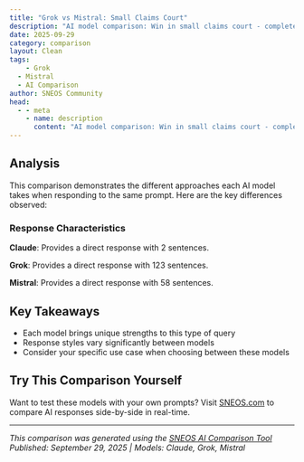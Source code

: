 ```yaml
---
title: "Grok vs Mistral: Small Claims Court"
description: "AI model comparison: Win in small claims court - complete strategy guide..."
date: 2025-09-29
category: comparison
layout: Clean
tags:
    - Grok
  - Mistral
  - AI Comparison
author: SNEOS Community
head:
  - - meta
    - name: description
      content: "AI model comparison: Win in small claims court - complete strategy guide..."
---
```


<ChatComparison
  title="Claude vs Grok vs Mistral: Small Claims Court"
  prompt="Win in small claims court - complete strategy guide"
  :responses='{
    "Grok": "Winning a case in small claims court requires careful preparation, a clear understanding of the legal process, and effective presentation of your case. Small claims court is designed to handle disputes over relatively small amounts of money (the limit varies by state or jurisdiction, often between $2,500 and $25,000) in a simplified, less formal setting. Below is a comprehensive strategy guide to help you win in small claims court:\n\n---\n\n### **1. Understand the Basics of Small Claims Court**\n- **Jurisdiction and Limits**: Confirm that your case falls within the monetary and jurisdictional limits of small claims court in your area. Each state or local court has specific rules regarding the maximum claim amount and the types of cases allowed (e.g., unpaid debts, property damage, breach of contract).\n- **No Lawyers (Usually)**: In many jurisdictions, lawyers are not allowed to represent parties in small claims court, though you can consult one for advice. The process is designed for self-representation (pro se).\n- **Informal Process**: The judge typically prioritizes fairness over strict legal technicalities, but you still need to present a logical and compelling case.\n\n---\n\n### **2. Determine If You Have a Valid Case**\nBefore filing, ensure your claim is legitimate and winnable:\n- **Legal Basis**: Identify the legal reason for your claim (e.g., breach of contract, negligence, unpaid debt, property damage). Make sure you can prove the defendant owes you money or compensation.\n- **Statute of Limitations**: Check the time limit for filing your claim. If the statute of limitations has expired, you cannot sue. This varies by state and type of claim (e.g., 2-6 years for most contracts or personal injury).\n- **Evidence**: Assess whether you have sufficient evidence to support your claim (e.g., contracts, receipts, photos, emails, witness statements).\n- **Cost-Benefit Analysis**: Consider whether the time, effort, and filing fees are worth the potential award. Even if you win, collecting the judgment can be challenging.\n\n---\n\n### **3. Attempt to Resolve the Dispute Out of Court**\nMost courts encourage or require attempts at resolution before filing:\n- **Negotiate**: Contact the other party and try to settle the issue amicably. Offer a compromise if necessary.\n- **Mediation**: Some courts offer or mandate mediation before a hearing. This can save time and stress.\n- **Demand Letter**: Send a formal, written demand for payment or resolution, stating the facts, what you\u2019re owed, and a deadline for response. Keep a copy and send it via certified mail for proof of delivery. This letter can also serve as evidence of your attempt to settle.\n\nIf resolution fails, proceed to filing your claim.\n\n---\n\n### **4. File Your Claim Properly**\n- **Choose the Right Court**: File in the jurisdiction where the defendant lives, where the incident occurred, or as specified by your local rules.\n- **Complete the Paperwork**: Obtain the small claims form from the court (often online) and fill it out accurately. Include:\n  - Your name and contact information.\n  - The defendant\u2019s name and address (ensure it\u2019s correct for service of process).\n  - A clear, concise statement of the claim (what happened, why the defendant owes you money, and the amount you\u2019re seeking).\n- **Pay the Filing Fee**: Fees vary by court (typically $30\u2013$100) and may be recoverable if you win.\n- **Serve the Defendant**: Arrange for the defendant to be formally notified of the lawsuit (\u201Cservice of process\u201D). Follow local rules\u2014options may include hiring a process server, using a sheriff, or sending via certified mail. Keep proof of service.\n- **Keep Copies**: Retain copies of all documents for your records and for court.\n\n---\n\n### **5. Prepare Your Case Thoroughly**\nPreparation is key to winning. The judge will decide based on the evidence and arguments you present.\n- **Organize Your Evidence**:\n  - **Documents**: Gather contracts, receipts, invoices, emails, text messages, or any written proof of the agreement or incident.\n  - **Photos/Videos**: If the case involves property damage, take clear photos or videos as evidence.\n  - **Witnesses**: Identify people who can support your version of events. Confirm they\u2019re willing to testify and are available for the hearing date. Some courts allow written statements or affidavits if a witness can\u2019t attend.\n  - **Timeline**: Create a clear, chronological summary of events to help explain your story logically.\n- **Calculate Damages**: Be precise about the amount you\u2019re claiming. Include only what you can prove (e.g., actual costs, lost income, or repair estimates). Avoid inflating your claim, as it can undermine your credibility.\n- **Practice Your Presentation**: Prepare a short, clear explanation of your case (2-5 minutes). Focus on the key facts, avoid emotional outbursts, and anticipate questions from the judge or the defendant.\n- **Research the Law**: While small claims court is less formal, understanding basic legal principles (e.g., contract law or negligence) can strengthen your argument. Use free online resources or consult a legal aid organization if needed.\n- **Prepare for Counterclaims**: If the defendant files a counterclaim (a claim against you), gather evidence to refute it.\n\n---\n\n### **6. Understand Court Procedures**\n- **Review Local Rules**: Check your court\u2019s specific rules and procedures (e.g., time limits, evidence submission, dress code). Many courts provide a handbook or online guide.\n- **Attend a Court Session (if possible)**: Observe a small claims hearing to familiarize yourself with the process and the judge\u2019s style.\n- **Know the Hearing Date**: Arrive early on the day of your hearing. If you can\u2019t attend, request a postponement in advance (if allowed).\n\n---\n\n### **7. Present Your Case Effectively in Court**\nYour performance in court can make or break your case. Follow these tips to present yourself as credible and persuasive:\n- **Dress Professionally**: Wear business attire to show respect for the court.\n- **Be Polite and Respectful**: Address the judge as \u201CYour Honor\u201D and avoid interrupting the defendant or judge. Stay calm, even if the other party is hostile.\n- **Stick to the Facts**: Present your case clearly and concisely. Use your timeline and evidence to support your story. Avoid irrelevant details or personal attacks.\n- **Bring Organized Evidence**: Have all documents, photos, and other materials neatly organized and ready to hand to the judge (bring multiple copies if required).\n- **Call Witnesses (if applicable)**: Ensure your witnesses are prepared to testify briefly and truthfully.\n- **Answer Questions Honestly**: The judge may ask questions to clarify details. If you don\u2019t know an answer, admit it rather than guessing.\n- **Respond to the Defendant**: Listen to the other party\u2019s arguments and be ready to calmly counter their claims with evidence or logic.\n\n---\n\n### **8. Handle the Judge\u2019s Decision**\n- **Listen Carefully**: The judge may issue a ruling on the spot or take the case under advisement (decide later). If you win, the judge will specify the award amount.\n- **Ask for Clarification**: If the ruling or process is unclear, politely ask the judge to explain (e.g., how to collect the judgment).\n- **Appeal (if necessary)**: If you lose and believe the decision was unfair or based on a legal error, check if your jurisdiction allows appeals from small claims court (some do not). Appeals often require a higher court filing and may involve hiring a lawyer.\n\n---\n\n### **9. Collect Your Judgment (if You Win)**\nWinning a judgment doesn\u2019t guarantee payment. You may need to take additional steps to collect:\n- **Request Payment**: Contact the defendant and request payment, referencing the court order. Provide a deadline and keep records of communication.\n- **Enforce the Judgment**: If the defendant doesn\u2019t pay, you can use legal tools such as:\n  - **Wage Garnishment**: Request the court to order the defendant\u2019s employer to deduct payments from their wages.\n  - **Bank Account Levy**: Ask the court to freeze and seize funds from the defendant\u2019s bank account.\n  - **Property Lien**: Place a lien on the defendant\u2019s property, which must be paid before they can sell or refinance it.\n- **Hire a Collection Agency**: If enforcement is difficult, consider a collection agency, though they take a percentage of the recovered amount.\n- **Know the Limits**: If the defendant has no assets or income (e.g., they\u2019re \u201Cjudgment-proof\u201D), collection may be impossible.\n\n---\n\n### **10. Additional Tips for Success**\n- **Stay Organized**: Keep all paperwork, correspondence, and evidence in a single file or binder for easy access.\n- **Meet Deadlines**: Adhere to all court deadlines for filing, serving papers, and submitting evidence.\n- **Seek Free Legal Help**: If you\u2019re unsure about your case, contact legal aid organizations, pro bono clinics, or court-provided resources for assistance.\n- **Avoid Emotional Arguments**: Focus on facts and evidence, not personal feelings or grudges. Judges prioritize objective reasoning.\n- **Be Realistic**: Understand that even with a strong case, outcomes aren\u2019t guaranteed. Be prepared for compromise or an unfavorable ruling.\n\n---\n\n### **Common Mistakes to Avoid**\n- Failing to provide sufficient evidence to support your claim.\n- Missing deadlines for filing or serving the defendant.\n- Being unprepared or disorganized during the hearing.\n- Letting emotions interfere with your presentation.\n- Filing in the wrong court or for an amount exceeding the small claims limit.\n\n---\n\n### **Conclusion**\nWinning in small claims court comes down to preparation, organization, and clear communication. By understanding the process, building a strong case with evidence, and presenting yourself professionally, you maximize your chances of success. If at any point you feel overwhelmed, consider consulting a legal professional for advice (even if they can\u2019t represent you in court). Finally, remember that while winning a judgment is a victory, collecting the money may require additional effort. Stay persistent and follow through on",
    "Mistral": "Winning in small claims court involves careful preparation, understanding the process, and presenting your case effectively. Here\u0027s a complete strategy guide to help you:\n\n### 1. **Understand the Basics**\n- **Jurisdiction**: Ensure you are filing in the correct court. Small claims courts handle cases with limited financial stakes, typically under a certain amount (e.g., $5,000 to $10,000 depending on the state).\n- **Statute of Limitations**: Make sure your claim is within the statute of limitations for your type of case.\n\n### 2. **Prepare Your Case**\n- **Gather Evidence**: Collect all relevant documents, such as contracts, receipts, emails, and any other written communications.\n- **Witnesses**: Identify and prepare any witnesses who can support your case. Ensure they are available to testify.\n- **Photographs/Videos**: If applicable, take photographs or videos of the issue in question.\n- **Legal Research**: Understand the laws and regulations that apply to your case. This can often be done through online legal resources or consulting with a legal professional.\n\n### 3. **File Your Claim**\n- **Paperwork**: Complete the necessary forms accurately and completely. This usually includes a complaint form and a summons.\n- **Filing Fee**: Pay the filing fee. This can vary by jurisdiction.\n- **Serve the Defendant**: Ensure the defendant is properly served with the court papers. This can be done by a process server, sheriff, or sometimes by certified mail.\n\n### 4. **Prepare for Court**\n- **Organize Your Evidence**: Create a binder or folder with all your documents organized in a logical order.\n- **Practice Your Presentation**: Rehearse what you will say in court. Be clear, concise, and to the point.\n- **Dress Appropriately**: Dress professionally to make a good impression.\n- **Arrive Early**: Be punctual and arrive at the court well before your scheduled time.\n\n### 5. **Present Your Case**\n- **Opening Statement**: Clearly state what you are asking for and why. Be brief and focused.\n- **Present Evidence**: Introduce your evidence in a logical order. Explain each piece and how it supports your claim.\n- **Witness Testimony**: Call your witnesses and ask them clear, direct questions. Avoid leading questions.\n- **Cross-Examination**: Be prepared to cross-examine the defendant\u2019s witnesses. Focus on inconsistencies or weaknesses in their testimony.\n- **Closing Statement**: Summarize your case, reiterate your key points, and ask for the specific relief you are seeking.\n\n### 6. **Handle Objections and Rebuttals**\n- **Objections**: Be prepared to object if the defendant introduces irrelevant or inadmissible evidence.\n- **Rebuttals**: Be ready to counter any arguments or evidence presented by the defendant.\n\n### 7. **Post-Trial**\n- **Judgment**: If you win, ensure you understand the judgment and how to enforce it. This may involve additional steps like filing a writ of execution.\n- **Appeals**: If you lose, consider whether an appeal is feasible. Small claims court decisions are often final, but some jurisdictions allow for appeals under certain conditions.\n\n### 8. **Additional Tips**\n- **Stay Calm and Professional**: Maintain a calm demeanor and avoid getting emotional or argumentative.\n- **Be Respectful**: Show respect to the judge, court staff, and the defendant.\n- **Follow Court Rules**: Adhere to all court rules and procedures. This includes deadlines, dress codes, and behavior in the courtroom.\n\n### 9. **Consult a Legal Professional**\n- **Legal Advice**: Even though small claims court is designed for self-representation, consulting with a lawyer can be beneficial, especially for complex cases.\n- **Document Review**: Have a legal professional review your documents and evidence to ensure everything is in order.\n\n### 10. **Follow-Up**\n- **Enforcement**: If you win, be prepared to take steps to enforce the judgment if the defendant does not comply.\n- **Documentation**: Keep all documentation related to the case, including the judgment, for future reference.\n\nBy following these steps and preparing thoroughly, you can increase your chances of winning in small claims court. Good luck!"
  }'
  published-date="16:28"
/>

## Analysis

This comparison demonstrates the different approaches each AI model takes when responding to the same prompt. Here are the key differences observed:

### Response Characteristics

**Claude**: Provides a direct response with 2 sentences. 

**Grok**: Provides a direct response with 123 sentences. 

**Mistral**: Provides a direct response with 58 sentences. 

## Key Takeaways

- Each model brings unique strengths to this type of query
- Response styles vary significantly between models
- Consider your specific use case when choosing between these models

## Try This Comparison Yourself

Want to test these models with your own prompts? Visit [SNEOS.com](https://sneos.com) to compare AI responses side-by-side in real-time.

---

*This comparison was generated using the [SNEOS AI Comparison Tool](https://sneos.com)*
*Published: September 29, 2025 | Models: Claude, Grok, Mistral*
